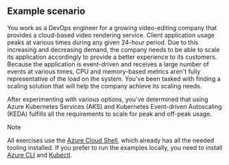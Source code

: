 ## Example scenario

You work as a DevOps engineer for a growing video-editing company that provides a cloud-based video rendering service. Client application usage peaks at various times during any given 24-hour period. Due to this increasing and decreasing demand, the company needs to be able to scale its application accordingly to provide a better experience to its customers. Because the application is event-driven and receives a large number of events at various times, CPU and memory-based metrics aren't fully representative of the load on the system. You've been tasked with finding a scaling solution that will help the company achieve its scaling needs.

After experimenting with various options, you've determined that using Azure Kubernetes Services (AKS) and Kubernetes Event-driven Autoscaling (KEDA) fulfills all the requirements to scale for peak and off-peak usage.

> [!NOTE]
> All exercises use the [Azure Cloud Shell](/azure/cloud-shell/overview), which already has all the needed tooling installed. If you prefer to run the examples locally, you need to install [Azure CLI](/azure/aks/learn/quick-kubernetes-deploy-cli) and [Kubectl](/azure/aks/learn/quick-kubernetes-deploy-cli).
